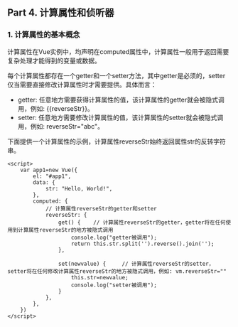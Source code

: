 ## Part 4. 计算属性和侦听器

### 1. 计算属性的基本概念
计算属性在Vue实例中，均声明在computed属性中，计算属性一般用于返回需要复杂处理才能得到的变量或数据。

每个计算属性都存在一个getter和一个setter方法，其中getter是必须的，setter仅当需要直接修改计算属性时才需要提供。具体而言：
+ getter: 任意地方需要获得计算属性的值，该计算属性的getter就会被隐式调用，例如: {{reverseStr}}。
+ setter: 任意地方需要修改计算属性的值，该计算属性的setter就会被隐式调用，例如: reverseStr="abc"。

下面提供一个计算属性的示例，计算属性reverseStr始终返回属性str的反转字符串。

```
<script>
    var app1=new Vue({
        el: "#app1",
        data: {
            str: "Hello, World!",
        },
        computed: {
            // 计算属性reverseStr的getter和setter
            reverseStr: {
                get() {    // 计算属性reverseStr的getter，getter将在任何使用到计算属性reverseStr的地方被隐式调用
                    console.log("getter被调用");
                    return this.str.split('').reverse().join('');
                },

                set(newvalue) {     // 计算属性reverseStr的setter，setter将在任何修改计算属性reverseStr的地方被隐式调用，例如: vm.reverseStr=""
                    this.str=newvalue;
                    console.log("setter被调用");
                }
            },
        },
    })
</script>
```


